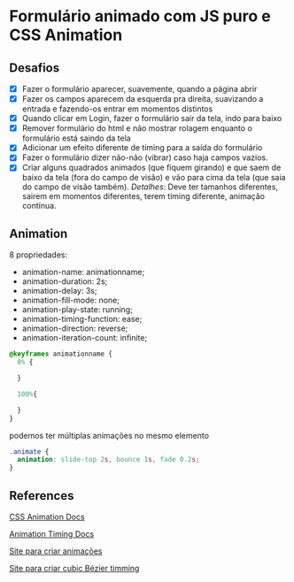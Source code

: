 # Formulário animado com JS puro e CSS Animation

## Desafios

- [X] Fazer o formulário aparecer, suavemente, quando a página abrir
- [X] Fazer os campos aparecem da esquerda pra direita, suavizando a entrada e fazendo-os entrar em momentos distintos
- [X] Quando clicar em Login, fazer o formulário sair da tela, indo para baixo
- [X] Remover formulário do html e não mostrar rolagem enquanto o formulário está saindo da tela
- [X] Adicionar um efeito diferente de timing para a saída do formulário
- [X] Fazer o formulário dizer não-não (vibrar) caso haja campos vazios.
- [X] Criar alguns quadrados animados (que fiquem girando) e que saem de baixo da tela (fora do campo de visão) e vão para cima da tela (que saia do campo de visão também). _Detalhes_: Deve ter tamanhos diferentes, sairem em momentos diferentes, terem timing diferente, animação contínua.

## Animation


8 propriedades:

- animation-name: animationname;
- animation-duration: 2s;
- animation-delay: 3s;
- animation-fill-mode: none;
- animation-play-state: running;
- animation-timing-function: ease;
- animation-direction: reverse;
- animation-iteration-count: infinite;

```css
@keyframes animationname {
  0% {

  }

  100%{

  }
}
```


podemos ter múltiplas animações no mesmo elemento

```css
.animate {
  animation: slide-top 2s, bounce 1s, fade 0.2s;
}
```


## References

[CSS Animation Docs](https://developer.mozilla.org/en-US/docs/Web/CSS/CSS_Animations/Using_CSS_animations)

[Animation Timing Docs](https://developer.mozilla.org/en-US/docs/Web/CSS/animation-timing-function)

[Site para criar animações](http://animista.net/play/basic/scale-up)

[Site para criar cubic Bézier timming](https://matthewlein.com/tools/ceaser)